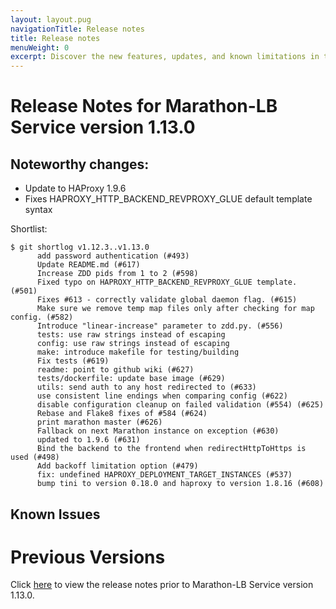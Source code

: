 ```yaml
---
layout: layout.pug
navigationTitle: Release notes
title: Release notes
menuWeight: 0
excerpt: Discover the new features, updates, and known limitations in this release of the Marathon-LB Service
---
```


# Release Notes for Marathon-LB Service version 1.13.0

## Noteworthy changes:

- Update to HAProxy 1.9.6
- Fixes HAPROXY_HTTP_BACKEND_REVPROXY_GLUE default template syntax

Shortlist:

```
$ git shortlog v1.12.3..v1.13.0
      add password authentication (#493)
      Update README.md (#617)
      Increase ZDD pids from 1 to 2 (#598)
      Fixed typo on HAPROXY_HTTP_BACKEND_REVPROXY_GLUE template. (#501)
      Fixes #613 - correctly validate global daemon flag. (#615)
      Make sure we remove temp map files only after checking for map config. (#582)
      Introduce "linear-increase" parameter to zdd.py. (#556)
      tests: use raw strings instead of escaping
      config: use raw strings instead of escaping
      make: introduce makefile for testing/building
      Fix tests (#619)
      readme: point to github wiki (#627)
      tests/dockerfile: update base image (#629)
      utils: send auth to any host redirected to (#633)
      use consistent line endings when comparing config (#622)
      disable configuration cleanup on failed validation (#554) (#625)
      Rebase and Flake8 fixes of #584 (#624)
      print marathon master (#626)
      Fallback on next Marathon instance on exception (#630)
      updated to 1.9.6 (#631)
      Bind the backend to the frontend when redirectHttpToHttps is used (#498)
      Add backoff limitation option (#479)
      fix: undefined HAPROXY_DEPLOYMENT_TARGET_INSTANCES (#537)
      bump tini to version 0.18.0 and haproxy to version 1.8.16 (#608)
```

## Known Issues

# Previous Versions

Click [here](https://github.com/mesosphere/marathon-lb/releases) to view the release notes prior to Marathon-LB Service version 1.13.0.
